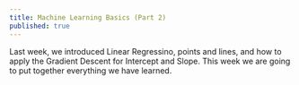 ```yaml
---
title: Machine Learning Basics (Part 2)
published: true
---
```


Last week, we introduced Linear Regressino, points and lines, and how to apply the Gradient Descent for Intercept and Slope. This week we are going to put together everything we have learned.

